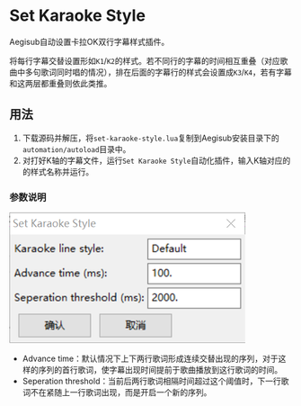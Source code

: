 # Set Karaoke Style

Aegisub自动设置卡拉OK双行字幕样式插件。

将每行字幕交替设置形如`K1`/`K2`的样式。若不同行的字幕的时间相互重叠（对应歌曲中多句歌词同时唱的情况），排在后面的字幕行的样式会设置成`K3`/`K4`，若有字幕和这两层都重叠则依此类推。

## 用法

1. 下载源码并解压，将`set-karaoke-style.lua`复制到Aegisub安装目录下的`automation/autoload`目录中。
2. 对打好K轴的字幕文件，运行`Set Karaoke Style`自动化插件，输入K轴对应的的样式名称并运行。

### 参数说明

![](screenshot.png)

- Advance time：默认情况下上下两行歌词形成连续交替出现的序列，对于这样的序列的首行歌词，使字幕出现时间提前于歌曲播放到这行歌词的时间。
- Seperation threshold：当前后两行歌词相隔时间超过这个阈值时，下一行歌词不在紧随上一行歌词出现，而是开启一个新的序列。
